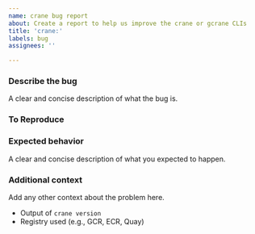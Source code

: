 ```yaml
---
name: crane bug report
about: Create a report to help us improve the crane or gcrane CLIs
title: 'crane:'
labels: bug
assignees: ''

---
```


### Describe the bug

A clear and concise description of what the bug is.

### To Reproduce

### Expected behavior

A clear and concise description of what you expected to happen.

### Additional context

Add any other context about the problem here.

- Output of `crane version`
- Registry used (e.g., GCR, ECR, Quay)

